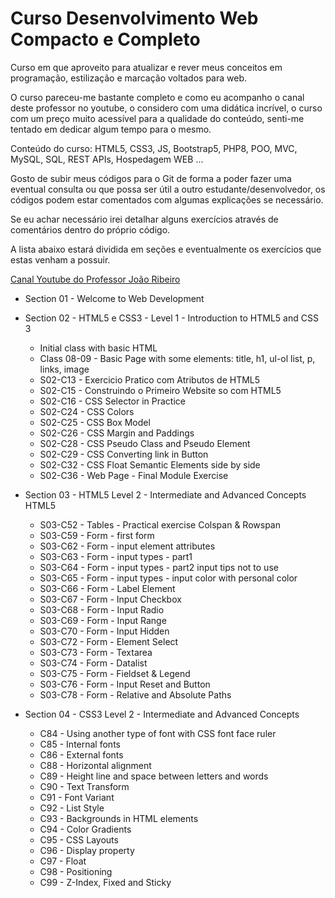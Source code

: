 # Curso Desenvolvimento Web Compacto e Completo

Curso em que aproveito para atualizar e rever meus conceitos em programação, estilização e marcação voltados para web.

O curso pareceu-me bastante completo e como eu acompanho o canal deste professor no youtube, o considero com uma didática incrível, o curso com um preço muito acessível para a qualidade do conteúdo, senti-me tentado em dedicar algum tempo para o mesmo.

Conteúdo do curso: HTML5, CSS3, JS, Bootstrap5, PHP8, POO, MVC, MySQL, SQL, REST APIs, Hospedagem WEB ...

Gosto de subir meus códigos para o Git de forma a poder fazer uma eventual consulta ou que possa ser útil a outro estudante/desenvolvedor, os códigos podem estar comentados com algumas explicações se necessário. 

Se eu achar necessário irei detalhar alguns exercícios através de comentários dentro do próprio código.

A lista abaixo estará dividida em seções e eventualmente os exercícios que estas venham a possuir.

<a href="https://www.youtube.com/@JLDRPT">Canal Youtube do Professor João Ribeiro </a>


- Section 01 - Welcome to Web Development

- Section 02 - HTML5 e CSS3 - Level 1 - Introduction to HTML5 and CSS 3
    - Initial class with basic HTML
    - Class 08-09 - Basic Page with some elements: title, h1, ul-ol list, p, links, image
    - S02-C13 - Exercicio Pratico com Atributos de HTML5
    - S02-C15 - Construindo o Primeiro Website so com HTML5
    - S02-C16 - CSS Selector in Practice
    - S02-C24 - CSS Colors
    - S02-C25 - CSS Box Model
    - S02-C26 - CSS Margin and Paddings
    - S02-C28 - CSS Pseudo Class and Pseudo Element
    - S02-C29 - CSS Converting link in Button
    - S02-C32 - CSS Float Semantic Elements side by side
    - S02-C36 - Web Page - Final Module Exercise

 - Section 03 - HTML5 Level 2 - Intermediate and Advanced Concepts HTML5 
    - S03-C52 - Tables - Practical exercise Colspan & Rowspan
    - S03-C59 - Form - first form
    - S03-C62 - Form - input element attributes
    - S03-C63 - Form - input types - part1
    - S03-C64 - Form - input types - part2 input tips not to use
    - S03-C65 - Form - input types - input color with personal color
    - S03-C66 - Form - Label Element
    - S03-C67 - Form - Input Checkbox
    - S03-C68 - Form - Input Radio
    - S03-C69 - Form - Input Range
    - S03-C70 - Form - Input Hidden
    - S03-C72 - Form - Element Select
    - S03-C73 - Form - Textarea
    - S03-C74 - Form - Datalist
    - S03-C75 - Form - Fieldset & Legend
    - S03-C76 - Form - Input Reset and Button
    - S03-C78 - Form - Relative and Absolute Paths
 
 - Section 04 - CSS3 Level 2 - Intermediate and Advanced Concepts
    - C84 - Using another type of font with CSS font face ruler
    - C85 - Internal fonts
    - C86 - External fonts
    - C88 - Horizontal alignment
    - C89 - Height line and space between letters and words
    - C90 - Text Transform
    - C91 - Font Variant
    - C92 - List Style
    - C93 - Backgrounds in HTML elements
    - C94 - Color Gradients
    - C95 - CSS Layouts
    - C96 - Display property
    - C97 - Float
    - C98 - Positioning
    - C99 - Z-Index, Fixed and Sticky

    

